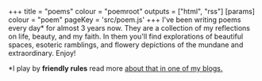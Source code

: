 +++
title = "poems"
colour = "poemroot"
outputs = ["html", "rss"]
[params]
    colour = "poem"
    pageKey = 'src/poem.js'
+++
I've been writing poems every day* for almost 3 years now.
They are a collection of my reflections on life, beauty,
and my faith. In them you'll find explorations of beautiful
spaces, esoteric ramblings, and flowery depictions of the
mundane and extraordinary. Enjoy!

\*I play by **friendly rules** read more
[about that in one of my blogs.][1]

[1]: ../blogs/2025/the-art-of-daily-poems/
